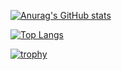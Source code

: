 [![Anurag's GitHub stats](https://github-readme-stats.vercel.app/api?username=Axi404&text_color=000&icon_color=000&bg_color=0,ea6161,ffc64d,fffc4d,52fa5a)](https://github.com/anuraghazra/github-readme-stats)

[![Top Langs](https://github-readme-stats.vercel.app/api/top-langs/?username=Axi404&text_color=000&icon_color=000&bg_color=0,ea6161,ffc64d,fffc4d,52fa5a)](https://github.com/anuraghazra/github-readme-stats)

[![trophy](https://github-profile-trophy.vercel.app/?username=ryo-ma&theme=onedark)](https://github.com/ryo-ma/github-profile-trophy)
